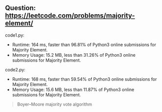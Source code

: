 ## Question: https://leetcode.com/problems/majority-element/

code1.py:
* Runtime: 164 ms, faster than 96.81% of Python3 online submissions for Majority Element.
* Memory Usage: 15.2 MB, less than 31.26% of Python3 online submissions for Majority Element.

code2.py:
* Runtime: 168 ms, faster than 59.54% of Python3 online submissions for Majority Element.
* Memory Usage: 15.6 MB, less than 11.87% of Python3 online submissions for Majority Element.
> Boyer–Moore majority vote algorithm